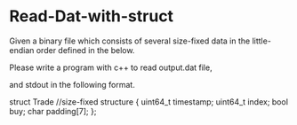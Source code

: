# Read-Dat-with-struct


Given a binary file which consists of several size-fixed data in the little-endian order defined in the below. 

Please write a program with c++ to read ​output.dat​ file, 

and stdout in the following format.


struct Trade //size-fixed structure {
    uint64_t timestamp;
    uint64_t index;
    bool buy;
    char padding[7];
};
